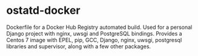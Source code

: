 # ostatd-docker
Dockerfile for a Docker Hub Registry automated build. Used for a personal Django project with nginx, uwsgi and PostgreSQL bindings. Provides a Centos 7 image with EPEL, pip, GCC, Django, nginx, uwsgi, postgresql libraries and supervisor, along with a few other packages.

